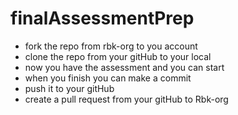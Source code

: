 # finalAssessmentPrep

 - fork the repo from rbk-org to you account
 - clone the repo from your gitHub to your local 
 - now you have the assessment and you can start    
 - when you finish you can make a commit 
 - push it to your gitHub
 - create  a pull request from your gitHub to Rbk-org  